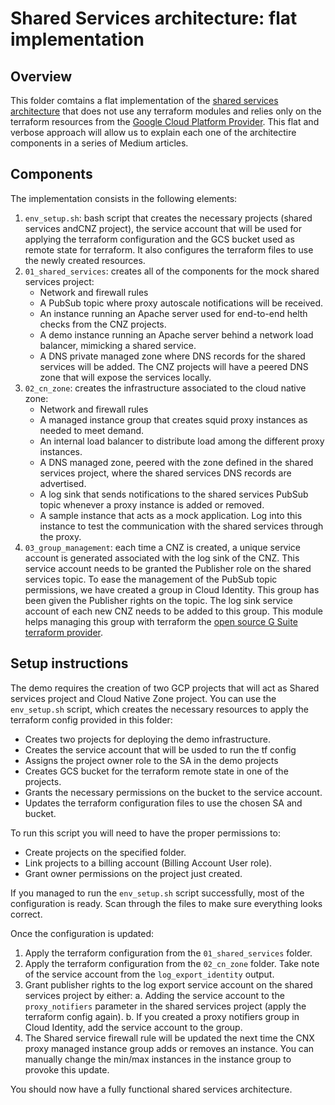 # Shared Services architecture: flat implementation

## Overview

This folder comtains a flat implementation of the [shared services architecture](../README.md) that does not use any terraform modules and relies only on the terraform resources from the [Google Cloud Platform Provider](https://www.terraform.io/docs/providers/google/index.html). This flat and verbose approach will allow us to explain each one of the architectire components in a series of Medium articles.

## Components

The implementation consists in the following elements:

1. `env_setup.sh`: bash script that creates the necessary projects (shared services andCNZ project), the service account that will be used for applying the terraform configuration and the GCS bucket used as remote state for terraform. It also configures the terraform files to use the newly created resources.
2. `01_shared_services`: creates all of the components for the mock shared services project:
    * Network and firewall rules
    * A PubSub topic where proxy autoscale notifications will be received.
    * An instance running an Apache server used for end-to-end helth checks from the CNZ projects.
    * A demo instance running an Apache server behind a network load balancer, mimicking a shared service.
    * A DNS private managed zone where DNS records for the shared services will be added. The CNZ projects will have a peered DNS zone that will expose the services locally.
3. `02_cn_zone`: creates the infrastructure associated to the cloud native zone:
    * Network and firewall rules
    * A managed instance group that creates squid proxy instances as needed to meet demand.
    * An internal load balancer to distribute load among the different proxy instances.
    * A DNS managed zone, peered with the zone defined in the shared services project, where the shared services DNS records are advertised.
    * A log sink that sends notifications to the shared services PubSub topic whenever a proxy instance is added or removed.
    * A sample instance that acts as a mock application. Log into this instance to test the communication with the shared services through the proxy.
3. `03_group_management`: each time a CNZ is created, a unique service account is generated associated with the log sink of the CNZ. This service account needs to be granted the Publisher role on the shared services topic. To ease the management of the PubSub topic permissions, we have created a group in Cloud Identity. This group has been given the Publisher rights on the topic. The log sink service account of each new CNZ needs to be added to this group. This module helps managing this group with terraform the [open source G Suite terraform provider](https://github.com/DeviaVir/terraform-provider-gsuite).

## Setup instructions

The demo requires the creation of two GCP projects that will act as Shared services project and Cloud Native Zone project. You can use the `env_setup.sh` script, which  creates the necessary resources to apply the terraform config provided in this folder:

* Creates two projects for deploying the demo infrastructure.
* Creates the service account that will be usded to run the tf config
* Assigns the project owner role to the SA in the demo projects
* Creates GCS bucket for the terraform remote state in one of the projects.
* Grants the necessary permissions on the bucket to the service account.
* Updates the terraform configuration files to use the chosen SA and bucket.

To run this script you will need to have the proper permissions to:

*  Create projects on the specified folder.
*  Link projects to a billing account (Billing Account User role).
*  Grant owner permissions on the project just created.

If you managed to run the `env_setup.sh` script successfully, most of the configuration is ready.  Scan through the files to make sure everything looks correct.

Once the configuration is updated:

1. Apply the terraform configuration from the `01_shared_services` folder.
2. Apply the terraform configuration from the `02_cn_zone` folder. Take note of the service account from the `log_export_identity` output.
3. Grant publisher rights to the log export service account on the shared services project by either:
  a. Adding the service account to the `proxy_notifiers` parameter in the shared services project (apply the terraform config again).
  b. If you created a proxy notifiers group in Cloud Identity, add the service account to the group.
4. The Shared service firewall rule will be updated the next time the CNX proxy managed instance group adds or removes an instance. You can manually change the min/max instances in the instance group to provoke this update.

You should now have a fully functional shared services architecture. 